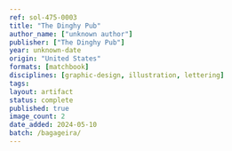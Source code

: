```yaml
---
ref: sol-475-0003
title: "The Dinghy Pub"
author_name: ["unknown author"]
publisher: ["The Dinghy Pub"]
year: unknown-date
origin: "United States"
formats: [matchbook]
disciplines: [graphic-design, illustration, lettering]
tags:
layout: artifact
status: complete
published: true
image_count: 2
date_added: 2024-05-10
batch: /bagageira/
---
```

